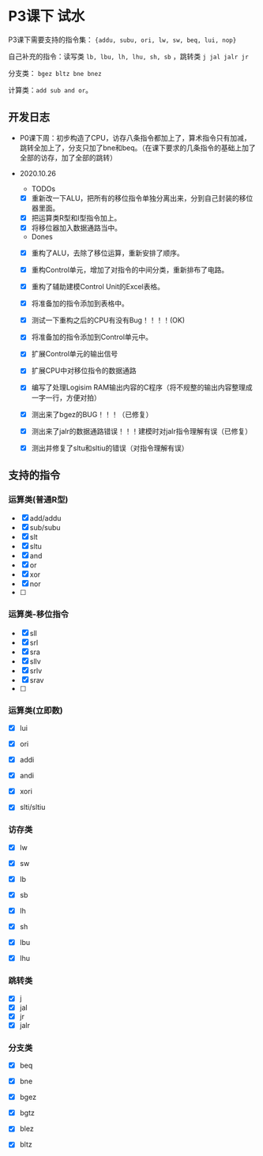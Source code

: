 # P3课下 试水

P3课下需要支持的指令集： `{addu, subu, ori, lw, sw, beq, lui, nop}`

自己补充的指令：读写类 `lb, lbu, lh, lhu, sh, sb` ，跳转类 `j jal jalr jr` 

分支类： `bgez bltz bne bnez` 

计算类：`add sub and or`。

## 开发日志

- P0课下周：初步构造了CPU，访存八条指令都加上了，算术指令只有加减，跳转全加上了，分支只加了bne和beq。（在课下要求的几条指令的基础上加了全部的访存，加了全部的跳转）

- 2020.10.26 

  - TODOs
  - [x] 重新改一下ALU，把所有的移位指令单独分离出来，分到自己封装的移位器里面。
  - [x] 把运算类R型和I型指令加上。
  - [x] 将移位器加入数据通路当中。

  - Dones

  - [x] 重构了ALU，去除了移位运算，重新安排了顺序。
  - [x] 重构Control单元，增加了对指令的中间分类，重新排布了电路。
  - [x] 重构了辅助建模Control Unit的Excel表格。
  - [x] 将准备加的指令添加到表格中。
  - [x] 测试一下重构之后的CPU有没有Bug！！！！(OK)
  - [x] 将准备加的指令添加到Control单元中。
  - [x] 扩展Control单元的输出信号
  - [x] 扩展CPU中对移位指令的数据通路
  - [x] 编写了处理Logisim RAM输出内容的C程序（将不规整的输出内容整理成一字一行，方便对拍）
  - [x] 测出来了bgez的BUG！！！（已修复）
  - [x] 测出来了jalr的数据通路错误！！！建模时对jalr指令理解有误（已修复）
  - [x] 测出并修复了sltu和sltiu的错误（对指令理解有误）



## 支持的指令

### 运算类(普通R型)

- [x] add/addu
- [x] sub/subu
- [x] slt
- [x] sltu
- [x] and
- [x] or
- [x] xor
- [x] nor
- [ ] 

### 运算类-移位指令

- [x] sll
- [x] srl
- [x] sra
- [x] sllv
- [x] srlv
- [x] srav
- [ ] 



### 运算类(立即数)

- [x] lui
- [x] ori
- [x] addi
- [x] andi
- [x] xori
- [x] slti/sltiu



### 访存类

- [x] lw
- [x] sw
- [x] lb
- [x] sb
- [x] lh
- [x] sh
- [x] lbu
- [x] lhu



### 跳转类

- [x] j
- [x] jal
- [x] jr
- [x] jalr

### 分支类

- [x] beq
- [x] bne
- [x] bgez
- [x] bgtz
- [x] blez
- [x] bltz



